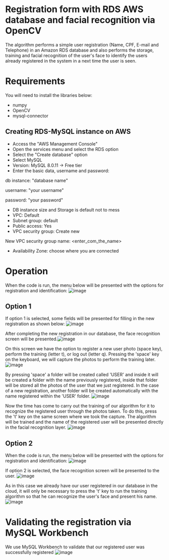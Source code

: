 # Registration form with RDS AWS database and facial recognition via OpenCV
The algorithm performs a simple user registration (Name, CPF, E-mail and Telephone) in an Amazon RDS database and also performs the storage, training and facial recognition of the user's face to identify the users already registered in the system in a next time the user is seen.

# Requirements
You will need to install the libraries below:

- numpy
- OpenCV
- mysql-connector

## Creating RDS-MySQL instance on AWS
- Access the "AWS Management Console"
- Open the services menu and select the RDS option
- Select the "Create database" option
- Select MySQL
- Version: MySQL 8.0.11
-> Free tier
- Enter the basic data, username and password:

db instance: "database name"

username: "your username"

password: "your password"

- DB instance size and Storage is default not to mess
- VPC: Default
- Subnet group: default
- Public access: Yes
- VPC security group: Create new

New VPC security group name: <enter_com_the_name>

- Availability Zone: choose where you are connected


# Operation
When the code is run, the menu below will be presented with the options for registration and identification:
![image](https://user-images.githubusercontent.com/40063504/103282211-d6674d80-49b3-11eb-8b8c-84fc54b6c73f.png)

## Option 1
If option 1 is selected, some fields will be presented for filling in the new registration as shown below:
![image](https://user-images.githubusercontent.com/40063504/103282344-3bbb3e80-49b4-11eb-8720-9faa71b78780.png)

After completing the new registration in our database, the face recognition screen will be presented.![image](https://user-images.githubusercontent.com/40063504/103282395-673e2900-49b4-11eb-8db4-0c012b900b25.png)

On this screen we have the option to register a new user photo (space key), perform the training (letter t), or log out (letter q). Pressing the 'space' key on the keyboard, we will capture the photos to perform the training later.
![image](https://user-images.githubusercontent.com/40063504/103282503-c865fc80-49b4-11eb-877b-423246d026ce.png)

By pressing 'space' a folder will be created called 'USER' and inside it will be created a folder with the name previously registered, inside that folder will be stored all the photos of the user that we just registered. In the case of a new registration, another folder will be created automatically with the name registered within the 'USER' folder.
![image](https://user-images.githubusercontent.com/40063504/103282688-4fb37000-49b5-11eb-9497-9a6432d2c241.png)

Now the time has come to carry out the training of our algorithm for it to recognize the registered user through the photos taken. To do this, press the 't' key on the same screen where we took the capture. The algorithm will be trained and the name of the registered user will be presented directly in the facial recognition layer.
![image](https://user-images.githubusercontent.com/40063504/103282855-c2245000-49b5-11eb-90b8-32ddf0cf4381.png)


## Option 2
When the code is run, the menu below will be presented with the options for registration and identification:
![image](https://user-images.githubusercontent.com/40063504/103282211-d6674d80-49b3-11eb-8b8c-84fc54b6c73f.png)

If option 2 is selected, the face recognition screen will be presented to the user.
![image](https://user-images.githubusercontent.com/40063504/103283063-5098d180-49b6-11eb-8bdb-1bf3fbd03b2d.png)

As in this case we already have our user registered in our database in the cloud, it will only be necessary to press the 't' key to run the training algorithm so that he can recognize the user's face and present his name.
![image](https://user-images.githubusercontent.com/40063504/103283159-88a01480-49b6-11eb-943f-748e6b21b0c8.png)

# Validating the registration via MySQL Workbench
We use MySQL Workbench to validate that our registered user was successfully registered
![image](https://user-images.githubusercontent.com/40063504/103283248-c9982900-49b6-11eb-9211-f822b3fbb7fc.png)
